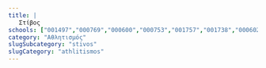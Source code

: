 ```yaml
---
title: |
   Στίβος
schools: ["001497","000769","000600","000753","001757","001738","000602"]
category: "Αθλητισμός"
slugSubcategory: "stivos"
slugCategory: "athlitismos"
---
```


